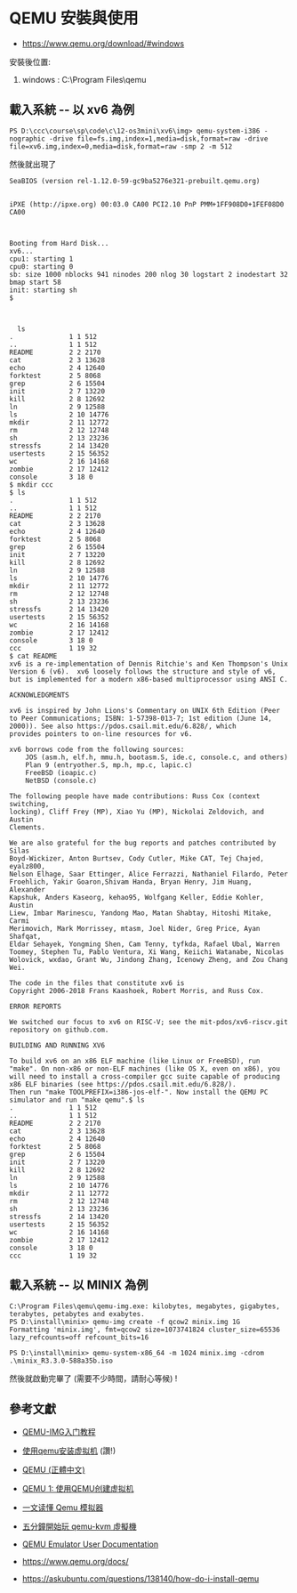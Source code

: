 # QEMU 安裝與使用

* https://www.qemu.org/download/#windows

安裝後位置:
1. windows : C:\Program Files\qemu

## 載入系統 -- 以 xv6 為例

```
PS D:\ccc\course\sp\code\c\12-os3mini\xv6\img> qemu-system-i386 -nographic -drive file=fs.img,index=1,media=disk,format=raw -drive file=xv6.img,index=0,media=disk,format=raw -smp 2 -m 512
```

然後就出現了

```
SeaBIOS (version rel-1.12.0-59-gc9ba5276e321-prebuilt.qemu.org)


iPXE (http://ipxe.org) 00:03.0 CA00 PCI2.10 PnP PMM+1FF908D0+1FEF08D0 CA00



Booting from Hard Disk...
xv6...
cpu1: starting 1
cpu0: starting 0
sb: size 1000 nblocks 941 ninodes 200 nlog 30 logstart 2 inodestart 32 bmap start 58
init: starting sh
$



  ls
.              1 1 512
..             1 1 512
README         2 2 2170
cat            2 3 13628
echo           2 4 12640
forktest       2 5 8068
grep           2 6 15504
init           2 7 13220
kill           2 8 12692
ln             2 9 12588
ls             2 10 14776
mkdir          2 11 12772
rm             2 12 12748
sh             2 13 23236
stressfs       2 14 13420
usertests      2 15 56352
wc             2 16 14168
zombie         2 17 12412
console        3 18 0
$ mkdir ccc
$ ls
.              1 1 512
..             1 1 512
README         2 2 2170
cat            2 3 13628
echo           2 4 12640
forktest       2 5 8068
grep           2 6 15504
init           2 7 13220
kill           2 8 12692
ln             2 9 12588
ls             2 10 14776
mkdir          2 11 12772
rm             2 12 12748
sh             2 13 23236
stressfs       2 14 13420
usertests      2 15 56352
wc             2 16 14168
zombie         2 17 12412
console        3 18 0
ccc            1 19 32
$ cat README
xv6 is a re-implementation of Dennis Ritchie's and Ken Thompson's Unix
Version 6 (v6).  xv6 loosely follows the structure and style of v6,
but is implemented for a modern x86-based multiprocessor using ANSI C.

ACKNOWLEDGMENTS

xv6 is inspired by John Lions's Commentary on UNIX 6th Edition (Peer
to Peer Communications; ISBN: 1-57398-013-7; 1st edition (June 14,
2000)). See also https://pdos.csail.mit.edu/6.828/, which
provides pointers to on-line resources for v6.

xv6 borrows code from the following sources:
    JOS (asm.h, elf.h, mmu.h, bootasm.S, ide.c, console.c, and others)
    Plan 9 (entryother.S, mp.h, mp.c, lapic.c)
    FreeBSD (ioapic.c)
    NetBSD (console.c)

The following people have made contributions: Russ Cox (context switching,
locking), Cliff Frey (MP), Xiao Yu (MP), Nickolai Zeldovich, and Austin
Clements.

We are also grateful for the bug reports and patches contributed by Silas
Boyd-Wickizer, Anton Burtsev, Cody Cutler, Mike CAT, Tej Chajed, eyalz800,
Nelson Elhage, Saar Ettinger, Alice Ferrazzi, Nathaniel Filardo, Peter
Froehlich, Yakir Goaron,Shivam Handa, Bryan Henry, Jim Huang, Alexander
Kapshuk, Anders Kaseorg, kehao95, Wolfgang Keller, Eddie Kohler, Austin
Liew, Imbar Marinescu, Yandong Mao, Matan Shabtay, Hitoshi Mitake, Carmi
Merimovich, Mark Morrissey, mtasm, Joel Nider, Greg Price, Ayan Shafqat,
Eldar Sehayek, Yongming Shen, Cam Tenny, tyfkda, Rafael Ubal, Warren
Toomey, Stephen Tu, Pablo Ventura, Xi Wang, Keiichi Watanabe, Nicolas
Wolovick, wxdao, Grant Wu, Jindong Zhang, Icenowy Zheng, and Zou Chang Wei.

The code in the files that constitute xv6 is
Copyright 2006-2018 Frans Kaashoek, Robert Morris, and Russ Cox.

ERROR REPORTS

We switched our focus to xv6 on RISC-V; see the mit-pdos/xv6-riscv.git
repository on github.com.

BUILDING AND RUNNING XV6

To build xv6 on an x86 ELF machine (like Linux or FreeBSD), run
"make". On non-x86 or non-ELF machines (like OS X, even on x86), you
will need to install a cross-compiler gcc suite capable of producing
x86 ELF binaries (see https://pdos.csail.mit.edu/6.828/).
Then run "make TOOLPREFIX=i386-jos-elf-". Now install the QEMU PC
simulator and run "make qemu".$ ls
.              1 1 512
..             1 1 512
README         2 2 2170
cat            2 3 13628
echo           2 4 12640
forktest       2 5 8068
grep           2 6 15504
init           2 7 13220
kill           2 8 12692
ln             2 9 12588
ls             2 10 14776
mkdir          2 11 12772
rm             2 12 12748
sh             2 13 23236
stressfs       2 14 13420
usertests      2 15 56352
wc             2 16 14168
zombie         2 17 12412
console        3 18 0
ccc            1 19 32
```

## 載入系統 -- 以 MINIX 為例

```
C:\Program Files\qemu\qemu-img.exe: kilobytes, megabytes, gigabytes, terabytes, petabytes and exabytes.
PS D:\install\minix> qemu-img create -f qcow2 minix.img 1G
Formatting 'minix.img', fmt=qcow2 size=1073741824 cluster_size=65536 lazy_refcounts=off refcount_bits=16

PS D:\install\minix> qemu-system-x86_64 -m 1024 minix.img -cdrom .\minix_R3.3.0-588a35b.iso
```

然後就啟動完畢了 (需要不少時間，請耐心等候) !

## 參考文獻


* [QEMU-IMG入门教程](https://blog.gavinzh.com/2017/08/02/qemu-img-tutorial-commands/)
* [使用qemu安装虚拟机](https://blog.csdn.net/RichardYSteven/article/details/54645328) (讚!)
* [QEMU (正體中文)](https://wiki.archlinux.org/index.php/QEMU_(%E6%AD%A3%E9%AB%94%E4%B8%AD%E6%96%87))
* [QEMU 1: 使用QEMU创建虚拟机](https://my.oschina.net/kelvinxupt/blog/265108)
* [一文读懂 Qemu 模拟器](https://www.jianshu.com/p/db8c20aa6a69)
* [五分鐘開始玩 qemu-kvm 虛擬機](https://newtoypia.blogspot.com/2015/02/qemu-kvm.html)

* [QEMU Emulator User Documentation](http://people.redhat.com/pbonzini/qemu-test-doc/_build/html/index.html)
* https://www.qemu.org/docs/

* https://askubuntu.com/questions/138140/how-do-i-install-qemu
